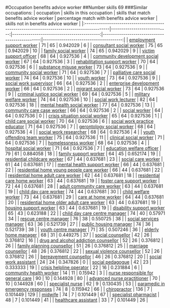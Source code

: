 #Occupation benefits advice worker
##Number skills 69
###Similar occupations:
| occupation                                                                                |   skills in this occupation |   skills that match benefits advice worker |   percentage match with benefits advice worker |   skills not in benefits advice worker |
|:------------------------------------------------------------------------------------------|----------------------------:|-------------------------------------------:|-----------------------------------------------:|---------------------------------------:|
| [employment support worker](employment_support_worker.md)                                 |                          71 |                                         65 |                                       0.942029 |                                      6 |
| [consultant social worker](consultant_social_worker.md)                                   |                          75 |                                         65 |                                       0.942029 |                                     10 |
| [family social worker](family_social_worker.md)                                           |                          74 |                                         65 |                                       0.942029 |                                      9 |
| [victim support officer](victim_support_officer.md)                                       |                          68 |                                         64 |                                       0.927536 |                                      4 |
| [community development social worker](community_development_social_worker.md)             |                          67 |                                         64 |                                       0.927536 |                                      3 |
| [rehabilitation support worker](rehabilitation_support_worker.md)                         |                          70 |                                         64 |                                       0.927536 |                                      6 |
| [substance misuse worker](substance_misuse_worker.md)                                     |                          73 |                                         64 |                                       0.927536 |                                      9 |
| [community social worker](community_social_worker.md)                                     |                          71 |                                         64 |                                       0.927536 |                                      7 |
| [palliative care social worker](palliative_care_social_worker.md)                         |                          74 |                                         64 |                                       0.927536 |                                     10 |
| [youth worker](youth_worker.md)                                                           |                          73 |                                         64 |                                       0.927536 |                                      9 |
| [social work supervisor](social_work_supervisor.md)                                       |                          66 |                                         64 |                                       0.927536 |                                      2 |
| [enterprise development worker](enterprise_development_worker.md)                         |                          66 |                                         64 |                                       0.927536 |                                      2 |
| [migrant social worker](migrant_social_worker.md)                                         |                          73 |                                         64 |                                       0.927536 |                                      9 |
| [criminal justice social worker](criminal_justice_social_worker.md)                       |                          69 |                                         64 |                                       0.927536 |                                      5 |
| [military welfare worker](military_welfare_worker.md)                                     |                          74 |                                         64 |                                       0.927536 |                                     10 |
| [social work lecturer](social_work_lecturer.md)                                           |                          82 |                                         64 |                                       0.927536 |                                     18 |
| [mental health social worker](mental_health_social_worker.md)                             |                          77 |                                         64 |                                       0.927536 |                                     13 |
| [community care case worker](community_care_case_worker.md)                               |                          66 |                                         64 |                                       0.927536 |                                      2 |
| [social worker](social_worker.md)                                                         |                          64 |                                         64 |                                       0.927536 |                                      0 |
| [crisis situation social worker](crisis_situation_social_worker.md)                       |                          65 |                                         64 |                                       0.927536 |                                      1 |
| [child care social worker](child_care_social_worker.md)                                   |                          70 |                                         64 |                                       0.927536 |                                      6 |
| [social work practice educator](social_work_practice_educator.md)                         |                          71 |                                         64 |                                       0.927536 |                                      7 |
| [gerontology social worker](gerontology_social_worker.md)                                 |                          68 |                                         64 |                                       0.927536 |                                      4 |
| [social work researcher](social_work_researcher.md)                                       |                          68 |                                         64 |                                       0.927536 |                                      4 |
| [youth offending team worker](youth_offending_team_worker.md)                             |                          75 |                                         64 |                                       0.927536 |                                     11 |
| [clinical social worker](clinical_social_worker.md)                                       |                          71 |                                         64 |                                       0.927536 |                                      7 |
| [homelessness worker](homelessness_worker.md)                                             |                          68 |                                         64 |                                       0.927536 |                                      4 |
| [hospital social worker](hospital_social_worker.md)                                       |                          71 |                                         64 |                                       0.927536 |                                      7 |
| [education welfare officer](education_welfare_officer.md)                                 |                          79 |                                         61 |                                       0.884058 |                                     18 |
| [family support worker](family_support_worker.md)                                         |                          64 |                                         45 |                                       0.652174 |                                     19 |
| [residential childcare worker](residential_childcare_worker.md)                           |                          67 |                                         44 |                                       0.637681 |                                     23 |
| [social care worker](social_care_worker.md)                                               |                          61 |                                         44 |                                       0.637681 |                                     17 |
| [mental health support worker](mental_health_support_worker.md)                           |                          66 |                                         44 |                                       0.637681 |                                     22 |
| [residential home young people care worker](residential_home_young_people_care_worker.md) |                          66 |                                         44 |                                       0.637681 |                                     22 |
| [residential home adult care worker](residential_home_adult_care_worker.md)               |                          62 |                                         44 |                                       0.637681 |                                     18 |
| [residential care home worker](residential_care_home_worker.md)                           |                          63 |                                         44 |                                       0.637681 |                                     19 |
| [foster care support worker](foster_care_support_worker.md)                               |                          72 |                                         44 |                                       0.637681 |                                     28 |
| [adult community care worker](adult_community_care_worker.md)                             |                          63 |                                         44 |                                       0.637681 |                                     19 |
| [child day care worker](child_day_care_worker.md)                                         |                          74 |                                         44 |                                       0.637681 |                                     30 |
| [child welfare worker](child_welfare_worker.md)                                           |                          73 |                                         44 |                                       0.637681 |                                     29 |
| [care at home worker](care_at_home_worker.md)                                             |                          64 |                                         44 |                                       0.637681 |                                     20 |
| [residential home older adult care worker](residential_home_older_adult_care_worker.md)   |                          63 |                                         44 |                                       0.637681 |                                     19 |
| [housing support worker](housing_support_worker.md)                                       |                          63 |                                         44 |                                       0.637681 |                                     19 |
| [disability support worker](disability_support_worker.md)                                 |                          65 |                                         43 |                                       0.623188 |                                     22 |
| [child day care centre manager](child_day_care_centre_manager.md)                         |                          74 |                                         40 |                                       0.57971  |                                     34 |
| [rescue centre manager](rescue_centre_manager.md)                                         |                          76 |                                         38 |                                       0.550725 |                                     38 |
| [social services manager](social_services_manager.md)                                     |                          63 |                                         36 |                                       0.521739 |                                     27 |
| [public housing manager](public_housing_manager.md)                                       |                          74 |                                         36 |                                       0.521739 |                                     38 |
| [youth centre manager](youth_centre_manager.md)                                           |                          71 |                                         35 |                                       0.507246 |                                     36 |
| [elderly home manager](elderly_home_manager.md)                                           |                          68 |                                         31 |                                       0.449275 |                                     37 |
| [social counsellor](social_counsellor.md)                                                 |                          42 |                                         26 |                                       0.376812 |                                     16 |
| [drug and alcohol addiction counsellor](drug_and_alcohol_addiction_counsellor.md)         |                          52 |                                         26 |                                       0.376812 |                                     26 |
| [family planning counsellor](family_planning_counsellor.md)                               |                          51 |                                         26 |                                       0.376812 |                                     25 |
| [marriage counsellor](marriage_counsellor.md)                                             |                          48 |                                         26 |                                       0.376812 |                                     22 |
| [sexual violence counsellor](sexual_violence_counsellor.md)                               |                          52 |                                         26 |                                       0.376812 |                                     26 |
| [bereavement counsellor](bereavement_counsellor.md)                                       |                          46 |                                         26 |                                       0.376812 |                                     20 |
| [social work assistant](social_work_assistant.md)                                         |                          24 |                                         24 |                                       0.347826 |                                      0 |
| [social pedagogue](social_pedagogue.md)                                                   |                          42 |                                         23 |                                       0.333333 |                                     19 |
| [crisis helpline operator](crisis_helpline_operator.md)                                   |                          22 |                                         16 |                                       0.231884 |                                      6 |
| [community health worker](community_health_worker.md)                                     |                          14 |                                         11 |                                       0.15942  |                                      3 |
| [nurse responsible for general care](nurse_responsible_for_general_care.md)               |                          90 |                                         10 |                                       0.144928 |                                     80 |
| [advanced nurse practitioner](advanced_nurse_practitioner.md)                             |                          70 |                                         10 |                                       0.144928 |                                     60 |
| [specialist nurse](specialist_nurse.md)                                                   |                          62 |                                          9 |                                       0.130435 |                                     53 |
| [paramedic in emergency responses](paramedic_in_emergency_responses.md)                   |                          74 |                                          8 |                                       0.115942 |                                     66 |
| [chiropractor](chiropractor.md)                                                           |                         136 |                                          7 |                                       0.101449 |                                    129 |
| [midwife](midwife.md)                                                                     |                          74 |                                          7 |                                       0.101449 |                                     67 |
| [specialist pharmacist](specialist_pharmacist.md)                                         |                          48 |                                          7 |                                       0.101449 |                                     41 |
| [healthcare assistant](healthcare_assistant.md)                                           |                          33 |                                          7 |                                       0.101449 |                                     26 |
